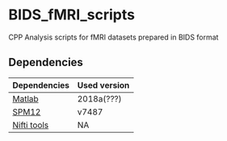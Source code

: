 # BIDS_fMRI_scripts
 CPP Analysis scripts for fMRI datasets prepared in BIDS format

## Dependencies

| Dependencies                                                                                               | Used version |
|------------------------------------------------------------------------------------------------------------|--------------|
| [Matlab](https://www.mathworks.com/products/matlab.html)                                                   | 2018a(???)   |
| [SPM12](https://www.fil.ion.ucl.ac.uk/spm/software/spm12/)                                                 | v7487        |
| [Nifti tools](https://www.mathworks.com/matlabcentral/fileexchange/8797-tools-for-nifti-and-analyze-image) | NA           |
